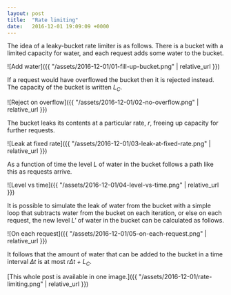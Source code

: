 ```yaml
---
layout: post
title:  "Rate limiting"
date:   2016-12-01 19:09:09 +0000
---
```


The idea of a leaky-bucket rate limiter is as follows. There is a bucket with a
limited capacity for water, and each request adds some water to the bucket.

![Add water]({{ "/assets/2016-12-01/01-fill-up-bucket.png" | relative_url }})

If a request would have overflowed the bucket then it is rejected instead. The
capacity of the bucket is written _L<sub>C</sub>_.

![Reject on overflow]({{ "/assets/2016-12-01/02-no-overflow.png" | relative_url }})

The bucket leaks its contents at a particular rate, _r_, freeing up capacity
for further requests.

![Leak at fixed rate]({{ "/assets/2016-12-01/03-leak-at-fixed-rate.png" | relative_url }})

As a function of time the level _L_ of water in the bucket follows a path like
this as requests arrive.

![Level vs time]({{ "/assets/2016-12-01/04-level-vs-time.png" | relative_url }})

It is possible to simulate the leak of water from the bucket with a simple loop
that subtracts water from the bucket on each iteration, or else on each
request, the new level _L'_ of water in the bucket can be calculated as
follows.

![On each request]({{ "/assets/2016-12-01/05-on-each-request.png" | relative_url }})

It follows that the amount of water that can be added to the bucket in a time
interval _&Delta;t_ is at most _r&Delta;t + L<sub>C</sub>_.

[This whole post is available in one image.]({{ "/assets/2016-12-01/rate-limiting.png" | relative_url }})

